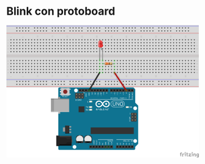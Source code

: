 # Blink con protoboard

![blink-proto.png](https://raw.githubusercontent.com/cjdg/curso-instrumentacion-cientifica-arduino/master/I.%20Introductorio/ii.blink-proto/blink-proto.png)
